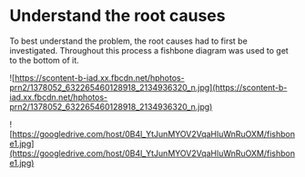 # Understand the root causes #
To best understand the problem, the root causes had to first be investigated. Throughout this process a fishbone diagram was used to get to the bottom of it.




![https://scontent-b-iad.xx.fbcdn.net/hphotos-prn2/1378052_632265460128918_2134936320_n.jpg](https://scontent-b-iad.xx.fbcdn.net/hphotos-prn2/1378052_632265460128918_2134936320_n.jpg)

![https://googledrive.com/host/0B4l_YtJunMYOV2VqaHluWnRuOXM/fishbone1.jpg](https://googledrive.com/host/0B4l_YtJunMYOV2VqaHluWnRuOXM/fishbone1.jpg)